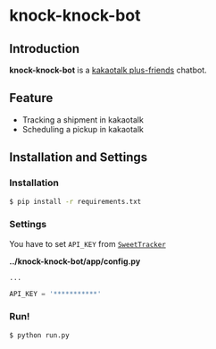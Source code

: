 # knock-knock-bot

## Introduction

**knock-knock-bot** is a [kakaotalk plus-friends](https://center-pf.kakao.com/login) chatbot.

## Feature

- Tracking a shipment in kakaotalk
- Scheduling a pickup in kakaotalk

## Installation and Settings

### Installation

```bash
$ pip install -r requirements.txt
```

### Settings

You have to set `API_KEY` from [`SweetTracker`](https://tracking.sweettracker.co.kr)

**../knock-knock-bot/app/config.py**

```python
...

API_KEY = '***********'
```

### Run!

```bash
$ python run.py
```